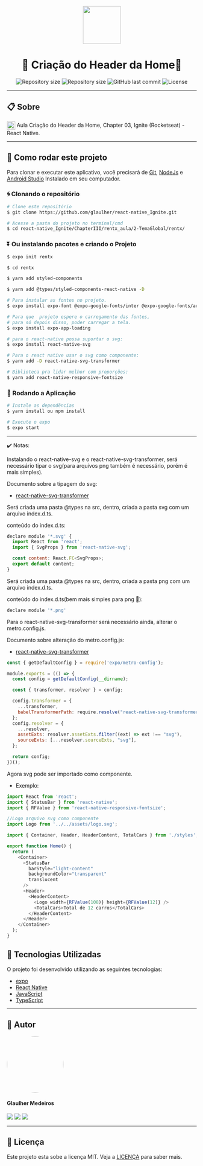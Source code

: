 <p align="center" >
  <img align="center" src="https://d33wubrfki0l68.cloudfront.net/554c3b0e09cf167f0281fda839a5433f2040b349/ecfc9/img/header_logo.svg" width="100" />
</p>

<h1 align="center"> 
  🚀 Criação do Header da Home🚀
</h1>

<p align="center" >
  <img alt="Repository size" src="https://img.shields.io/badge/Mobile-react--native-blue?style=for-the-badge">

  <img alt="Repository size" src="https://img.shields.io/npm/types/typescript?style=for-the-badge">

  <img alt="GitHub last commit" src="https://img.shields.io/github/last-commit/glaulher/react-native_Ignite?style=for-the-badge">

  <img alt="License" src="https://img.shields.io/badge/license-MIT-blue.svg?style=for-the-badge" />
</p>

---

## 📋 Sobre

<img align="center" src="https://d33wubrfki0l68.cloudfront.net/554c3b0e09cf167f0281fda839a5433f2040b349/ecfc9/img/header_logo.svg" width="22" /> Aula Criação do Header da Home, Chapter 03, Ignite (Rocketseat) - React Native.

---

## 📂 Como rodar este projeto

Para clonar e executar este aplicativo, você precisará de [Git](https://git-scm.com), [NodeJs](https://nodejs.org/en/) e [Android Studio](https://developer.android.com/studio) Instalado em seu computador.

### 🌀 Clonando o repositório

```bash
# Clone este repositório
$ git clone https://github.com/glaulher/react-native_Ignite.git

# Acesse a pasta do projeto no terminal/cmd
$ cd react-native_Ignite/ChapterIII/rentx_aula/2-TemaGlobal/rentx/
```

### ⏬ Ou instalando pacotes e criando o Projeto

```bash
$ expo init rentx  

$ cd rentx  

$ yarn add styled-components

$ yarn add @types/styled-components-react-native -D 

# Para instalar as fontes no projeto.
$ expo install expo-font @expo-google-fonts/inter @expo-google-fonts/archivo

# Para que  projeto espere o carregamento das fontes,
# para só depois disso, poder carregar a tela.
$ expo install expo-app-loading

# para o react-native possa suportar o svg:
$ expo install react-native-svg

# Para o react native usar o svg como componente:
$ yarn add -D react-native-svg-transformer

# Biblioteca pra lidar melhor com proporções:
$ yarn add react-native-responsive-fontsize 

```
### 🎲 Rodando a Aplicação

```bash
# Instale as dependências
$ yarn install ou npm install

# Execute o expo
$ expo start
```

---
✔️ Notas:

Instalando o react-native-svg e o react-native-svg-transformer, será necessário tipar o svg(para arquivos png também é necessário, porém é mais simples).

Documento sobre a tipagem do svg:
- [react-native-svg-transformer](https://github.com/kristerkari/react-native-svg-transformer#using-typescript)


Será criada uma pasta @types na src,
dentro, criada a pasta svg com um arquivo index.d.ts.

conteúdo do index.d.ts:

```javascript
declare module '*.svg' {
  import React from 'react';
  import { SvgProps } from 'react-native-svg';

  const content: React.FC<SvgProps>;
  export default content;
}
```
Será criada uma pasta @types na src,
dentro, criada a pasta png com um arquivo index.d.ts.

conteúdo do index.d.ts(bem mais simples para png 🤩):

```javascript
declare module '*.png'
```
Para o react-native-svg-transformer será necessário ainda, alterar o metro.config.js.

Documento sobre alteração do metro.config.js:

- [react-native-svg-transformer](https://github.com/kristerkari/react-native-svg-transformer#step-3-configure-the-react-native-packager)


```javascript
const { getDefaultConfig } = require('expo/metro-config');

module.exports = (() => {
  const config = getDefaultConfig(__dirname);

  const { transformer, resolver } = config;

  config.transformer = {
    ...transformer,
    babelTransformerPath: require.resolve("react-native-svg-transformer"),
  };
  config.resolver = {
    ...resolver,
    assetExts: resolver.assetExts.filter((ext) => ext !== "svg"),
    sourceExts: [...resolver.sourceExts, "svg"],
  };

  return config;
})();
```
Agora svg pode ser importado como componente.
- Exemplo:

```javascript
import React from 'react';
import { StatusBar } from 'react-native';
import { RFValue } from 'react-native-responsive-fontsize';

//Logo arquivo svg como componente
import Logo from '../../assets/logo.svg';

import { Container, Header, HeaderContent, TotalCars } from './styles';

export function Home() {
  return (
    <Container>
      <StatusBar
        barStyle="light-content"
        backgroundColor="transparent"
        translucent
      />
      <Header>
        <HeaderContent>
          <Logo width={RFValue(108)} height={RFValue(12)} />
          <TotalCars>Total de 12 carros</TotalCars>
        </HeaderContent>
      </Header>
    </Container>
  );
}

```


## 🚀 Tecnologias Utilizadas

O projeto foi desenvolvido utilizando as seguintes tecnologias:

- [expo](https://docs.expo.dev/)
- [React Native](https://reactnative.dev)
- [JavaScript](https://developer.mozilla.org/pt-BR/docs/Web/JavaScript)
- [TypeScript](https://www.typescriptlang.org)

---


## 🧑 Autor

<img style="border-radius: 80px;" src="https://glaulher.github.io/assets/img/sample/avatar.jpeg" width="150px;" alt=""/>
 <h4>Glaulher Medeiros</h4>

<p align="left">
<span style="inline-block;">
  <a href="https://www.linkedin.com/in/glaulher-medeiros-03799967/" target="_blank"><img src="https://img.shields.io/badge/LinkedIn-0077B5?style=for-the-badge&logo=linkedin&logoColor=white" ></a>
</span>
<span style="inline-block;">
  <a href="https://glaulher.github.io/" target="_blank"><img src="https://img.shields.io/badge/github.io-gray?style=for-the-badge&logo=github&logoColor=white" ></a>
</span>

<span style="inline-block;">
  <a href="https://terminaldopenguin.blogspot.com/" target="_blank"><img src="https://img.shields.io/badge/blog-orange?style=for-the-badge&logo=blogger&logoColor=white"></a>
</span>
</p>

---

## 📝 Licença

Este projeto esta sobe a licença MIT. Veja a [LICENÇA](https://github.com/glaulher/react-native_Ignite/blob/main/LICENSE) para saber mais.
<br>